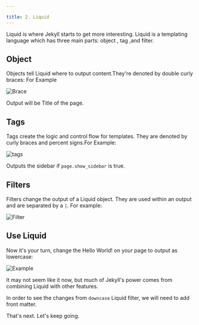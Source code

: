 ```yaml
---

title: 2. Liquid
---
```

Liquid is where Jekyll starts to get more interesting. Liquid is a templating
language which has three main parts: object , tag ,and filter.


## Object
Objects tell Liquid where to output content.They're denoted by double curly
braces: For Example

![Brace](http://localhost:4000/assets/liquid1.jpg)
 
Output will be Title of the page.

## Tags

Tags create the logic and control flow for templates. They are denoted by curly
braces and percent signs.For Example:

![tags](http://localhost:4000/assets/liquid2.jpg)

Outputs the sidebar if `page.show_sidebar` is true.

## Filters

Filters change the output of a Liquid object. They are used within an output
and are separated by a `|`. For example:

![Filter](http://localhost:4000/assets/liquid3.jpg)

## Use Liquid

Now it's your turn, change the Hello World! on your page to output as lowercase:

![Example](http://localhost:4000/assets/liquid4.jpg)

It may not seem like it now, but much of Jekyll's power comes from combining
Liquid with other features. 

In order to see the changes from `downcase` Liquid filter, we will need to add front matter. 

That's next. Let's keep going.
